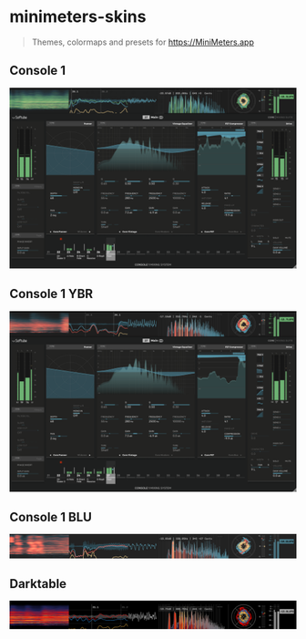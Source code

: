# minimeters-skins

>Themes, colormaps and presets for https://MiniMeters.app

## Console 1

![](./screenshots/Console%201.png)

## Console 1 YBR

![](./screenshots/Console%201%20YBR.png)

## Console 1 BLU

![](./screenshots/Console%201%20BLU.png)

## Darktable

![](./screenshots/Darktable.png)
